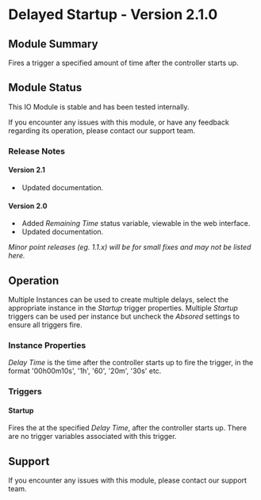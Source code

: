# Delayed Startup - Version 2.1.0

[//]: # (THIS IS WHAT A COMMENT LOOKS LIKE)

## Module Summary

Fires a trigger a specified amount of time after the controller starts up.

## Module Status

This IO Module is stable and has been tested internally.

If you encounter any issues with this module, or have any feedback regarding its operation, please contact our support team.

[//]: # (### Module Scope)
[//]: # (If important to mention explain the limitations and things this module cannot perform)

### Release Notes

#### Version 2.1

* &nbsp;Updated documentation.
#### Version 2.0

* &nbsp;Added *Remaining Time* status variable, viewable in the web interface.
* &nbsp;Updated documentation.

*Minor point releases (eg. 1.1.x) will be for small fixes and may not be listed here.*

[//]: # (## Requirements)
[//]: # (Mention any pre-requisites needed before setting up the module in terms of hardware, subscriptions, APIs)

[//]: # (## Configuration)
[//]: # (Mention any setup aspects the user should note that are generally done outside the Designer interface)

## Operation

Multiple Instances can be used to create multiple delays, select the appropriate instance in the *Startup* trigger properties. Multiple *Startup* triggers can be used per instance but uncheck the *Absored* settings to ensure all triggers fire.

### Instance Properties

*Delay Time* is the time after the controller starts up to fire the trigger, in the format '00h00m10s', '1h', '60', '20m', '30s' etc.

### Triggers

#### Startup

Fires the at the specified *Delay Time*, after the controller starts up. There are no trigger variables associated with this trigger.

[//]: # (### Conditions)
[//]: # (Conditions are other criteria that need to be met after a trigger to activate an Action)

[//]: # (### Actions)
[//]: # (This is the end result started by a trigger)

[//]: # (### Variables)
[//]: # (Variables are a way of collecting numbers from inputs and using them in actions)

## Support

If you encounter any issues with this module, please contact our support team.

[//]: # (### Module Use Example)
[//]: # (If relevant to documentation give examples of module use)

[//]: # (### Further Notes)
[//]: # (Possible location for further notes, may not be used)
